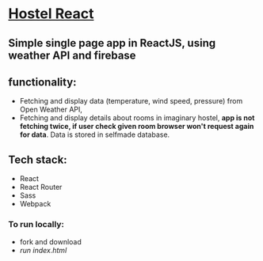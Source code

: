 # [Hostel React](https://patrykrudzinski.github.io/hostel_react/)

## Simple single page app in ReactJS, using weather API and firebase

## functionality:
* Fetching and display data (temperature, wind speed, pressure) from Open Weather API,
* Fetching and display details about rooms in imaginary hostel, __app is not fetching twice, if user check given room browser won't request again for data__. Data is stored in selfmade database.

## Tech stack:
* React
* React Router
* Sass
* Webpack

### To run locally:
*  fork and download
* _run index.html_
